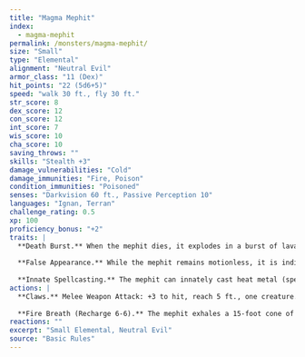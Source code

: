 ```yaml
---
title: "Magma Mephit"
index:
  - magma-mephit
permalink: /monsters/magma-mephit/
size: "Small"
type: "Elemental"
alignment: "Neutral Evil"
armor_class: "11 (Dex)"
hit_points: "22 (5d6+5)"
speed: "walk 30 ft., fly 30 ft."
str_score: 8
dex_score: 12
con_score: 12
int_score: 7
wis_score: 10
cha_score: 10
saving_throws: ""
skills: "Stealth +3"
damage_vulnerabilities: "Cold"
damage_immunities: "Fire, Poison"
condition_immunities: "Poisoned"
senses: "Darkvision 60 ft., Passive Perception 10"
languages: "Ignan, Terran"
challenge_rating: 0.5
xp: 100
proficiency_bonus: "+2"
traits: |
  **Death Burst.** When the mephit dies, it explodes in a burst of lava. Each creature within 5 ft. of it must make a DC 11 Dexterity saving throw, taking 7 (2d6) fire damage on a failed save, or half as much damage on a successful one.
  
  **False Appearance.** While the mephit remains motionless, it is indistinguishable from an ordinary mound of magma.
  
  **Innate Spellcasting.** The mephit can innately cast heat metal (spell save DC 10), requiring no material components. Its innate spellcasting ability is Charisma.
actions: |
  **Claws.** Melee Weapon Attack: +3 to hit, reach 5 ft., one creature. Hit: 3 (1d4 + 1) slashing damage plus 2 (1d4) fire damage.
  
  **Fire Breath (Recharge 6-6).** The mephit exhales a 15-foot cone of fire. Each creature in that area must make a DC 11 Dexterity saving throw, taking 7 (2d6) fire damage on a failed save, or half as much damage on a successful one.
reactions: ""
excerpt: "Small Elemental, Neutral Evil"
source: "Basic Rules"
---
```

